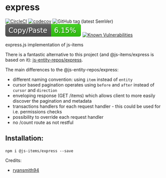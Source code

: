 # express

[![CircleCI](https://circleci.com/gh/js-items/express.svg?style=svg)](https://circleci.com/gh/js-items/express)
[![codecov](https://codecov.io/gh/js-items/express/branch/master/graph/badge.svg)](https://codecov.io/gh/js-items/express)
![GitHub tag (latest SemVer)](https://img.shields.io/github/tag/js-items/express.svg)
![jscpd](assets/jscpd-badge.svg)
[![Known Vulnerabilities](https://snyk.io/test/github/js-items/express/badge.svg?targetFile=package.json)](https://snyk.io/test/github/js-items/express?targetFile=package.json)

express.js implementation of js-items

There is a fantastic alternative to this project (and @js-items/express is based on it): 
[js-entity-repos/express](https://github.com/js-entity-repos/express).

The main differences to the @js-entity-repos/express:
- different naming convention: using `item` instead of `entity`
- cursor based pagination operates using `before` and `after` instead of `cursor` and `direction`
- enveloping response (GET /items) which allows client to more easily discover the pagination and metadata
- transactions handlers for each request handler - this could be used for i.e. permissions checks
- possibility to override each request handler
- no /count route as not restful

## Installation:
`npm i @js-items/express --save`

Credits:
- [ryansmith94](https://github.com/ryansmith94)